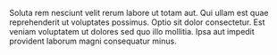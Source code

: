 Soluta rem nesciunt velit rerum labore ut totam aut. Qui ullam est quae reprehenderit ut voluptates possimus. Optio sit dolor consectetur. Est veniam voluptatem ut dolores sed quo illo mollitia. Ipsa aut impedit provident laborum magni consequatur minus.